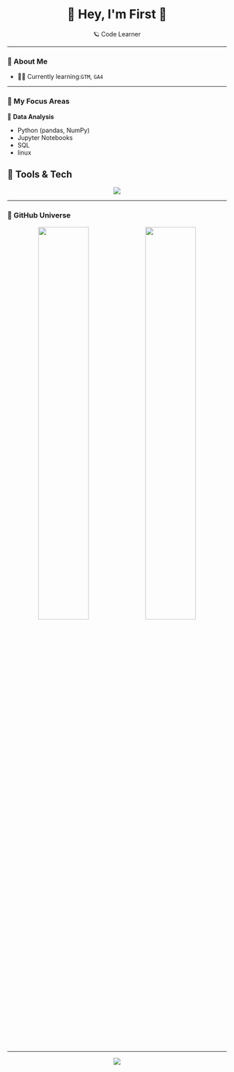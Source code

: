 
<h1 align="center">🌌 Hey, I'm First 👋</h1>
<p align="center">🪐 Code Learner </p>

---
### 🚀 About Me
- 👨‍🚀 Currently learning:`GTM`, `GA4`
---
### 🌌 My Focus Areas

🚀 **Data Analysis**  
- Python (pandas, NumPy)  
- Jupyter Notebooks  
- SQL
- linux
## 🌠 Tools & Tech
<p align="center">
  <img src="https://skillicons.dev/icons?i=html,css,js,git,github,azure,vscode,python,linux&theme=dark" />
</p>

---

### 🌌 GitHub Universe
<p align="center">
  <img src="https://github-readme-stats.vercel.app/api?username=NarawitPrathansap&show_icons=true&theme=tokyonight&hide=issues&hide_border=true" width="48%" />
  <img src="https://github-readme-streak-stats.herokuapp.com/?user=NarawitPrathansap&theme=tokyonight&hide_border=true" width="48%" />
</p>

---

<p align="center">
  <img src="https://github-profile-summary-cards.vercel.app/api/cards/profile-details?username=NarawitPrathansap&theme=github_dark" />
</p>

<!-- Starfield Background Hint: If GitHub ever allows custom backgrounds, use a starfield or galaxy loop -->
